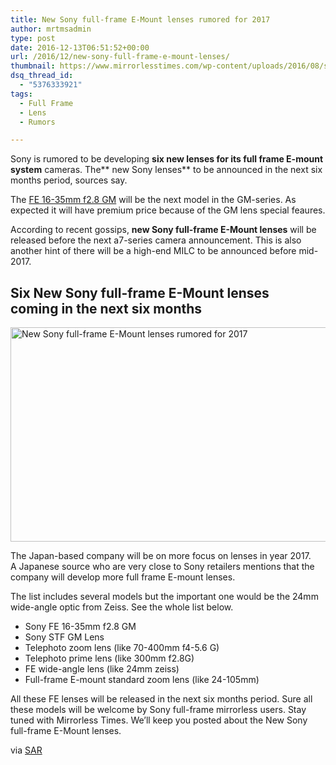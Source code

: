 ```yaml
---
title: New Sony full-frame E-Mount lenses rumored for 2017
author: mrtmsadmin
type: post
date: 2016-12-13T06:51:52+00:00
url: /2016/12/new-sony-full-frame-e-mount-lenses/
thumbnail: https://www.mirrorlesstimes.com/wp-content/uploads/2016/08/sony-fe-16-35mm-f2-8-gm-coming.jpg
dsq_thread_id:
  - "5376333921"
tags:
  - Full Frame
  - Lens
  - Rumors

---
```

Sony is rumored to be developing **six new lenses for its full frame E-mount system** cameras. The** new Sony lenses** to be announced in the next six months period, sources say.

The [FE 16-35mm f2.8 GM][1] will be the next model in the GM-series. As expected it will have premium price because of the GM lens special feaures.

According to recent gossips, **new Sony full-frame E-Mount lenses** will be released before the next a7-series camera announcement. This is also another hint of there will be a high-end MILC to be announced before mid-2017. <!--more-->

## Six New Sony full-frame E-Mount lenses coming in the next six months

[<img class="aligncenter wp-image-775 size-full" title="New Sony full-frame E-Mount lenses rumored for 2017" src="https://i2.wp.com/www.mirrorlesstimes.com/wp-content/uploads/2016/12/new-sony-full-frame-e-mount-lenses.jpg?resize=600%2C343&#038;ssl=1" alt="New Sony full-frame E-Mount lenses rumored for 2017" width="600" height="343" srcset="https://i2.wp.com/www.mirrorlesstimes.com/wp-content/uploads/2016/12/new-sony-full-frame-e-mount-lenses.jpg?w=900&ssl=1 900w, https://i2.wp.com/www.mirrorlesstimes.com/wp-content/uploads/2016/12/new-sony-full-frame-e-mount-lenses.jpg?resize=300%2C172&ssl=1 300w, https://i2.wp.com/www.mirrorlesstimes.com/wp-content/uploads/2016/12/new-sony-full-frame-e-mount-lenses.jpg?resize=768%2C439&ssl=1 768w, https://i2.wp.com/www.mirrorlesstimes.com/wp-content/uploads/2016/12/new-sony-full-frame-e-mount-lenses.jpg?resize=700%2C401&ssl=1 700w" sizes="(max-width: 600px) 100vw, 600px" data-recalc-dims="1" />][2]

The Japan-based company will be on more focus on lenses in year 2017. A Japanese source who are very close to Sony retailers mentions that the company will develop more full frame E-mount lenses.

The list includes several models but the important one would be the 24mm wide-angle optic from Zeiss. See the whole list below.

  * Sony FE 16-35mm f2.8 GM
  * Sony STF GM Lens
  * Telephoto zoom lens (like 70-400mm f4-5.6 G)
  * Telephoto prime lens (like 300mm f2.8G)
  * FE wide-angle lens (like 24mm zeiss)
  * Full-frame E-mount standard zoom lens (like 24-105mm)

All these FE lenses will be released in the next six months period. Sure all these models will be welcome by Sony full-frame mirrorless users. Stay tuned with Mirrorless Times. We&#8217;ll keep you posted about the New Sony full-frame E-Mount lenses.

via <a class="ext-link" title="" href="http://www.sonyalpharumors.com/sr3-six-new-fe-lenses-released-within-next-six-months/" target="_blank" rel="external nofollow">SAR</a>

 [1]: https://www.mirrorlesstimes.com/2016/08/sony-fe-16-35mm-f2-8-gm-coming/
 [2]: https://i2.wp.com/www.mirrorlesstimes.com/wp-content/uploads/2016/12/new-sony-full-frame-e-mount-lenses.jpg?ssl=1